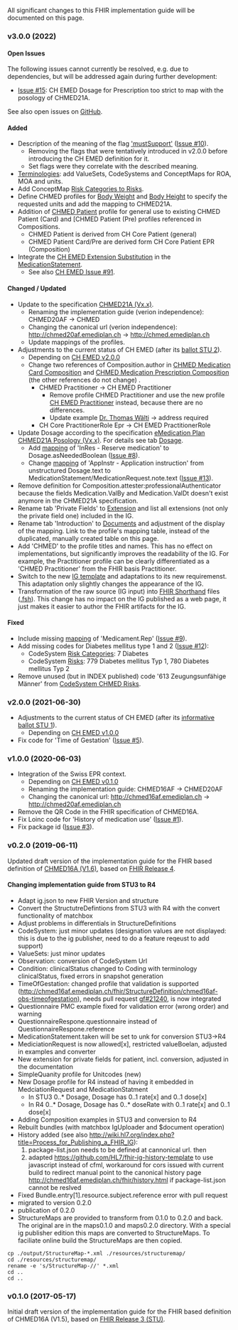 
All significant changes to this FHIR implementation guide will be documented on this page.


### v3.0.0 (2022)

#### Open Issues
The following issues cannot currently be resolved, e.g. due to dependencies, but will be addressed again during further development: 
* [Issue #15](https://github.com/ahdis/chmed/issues/15): CH EMED Dosage for Prescription too strict to map with the posology of CHMED21A.

See also open issues on [GitHub](https://github.com/ahdis/chmed/issues?q=is%3Aopen+is%3Aissue).

#### Added
* Description of the meaning of the flag ['mustSupport'](index.html#mustsupport) ([Issue #10](https://github.com/ahdis/chmed/issues/10)).
   * Removing the flags that were tentatively introduced in v2.0.0 before introducing the CH EMED definition for it.
   * Set flags were they correlate with the described meaning.
* [Terminologies](terminology.html): add ValueSets, CodeSystems and ConceptMaps for ROA, MOA and units.
* Add ConceptMap [Risk Categories to Risks](ConceptMap-RiskCategories-to-Risks.html).
* Define CHMED profiles for [Body Weight](StructureDefinition-chmed-obs-bodyweight.html) and [Body Height](StructureDefinition-chmed-obs-bodyheight.html) to specify the requested units and add the mapping to CHMED21A.
* Addition of [CHMED Patient](StructureDefinition-chmed-patient.html) profile for general use to existing CHMED Patient (Card) and [CHMED Patient (Pre) profiles referenced in Compositions.
   * CHMED Patient is derived from CH Core Patient (general)
   * CHMED Patient Card/Pre are derived form CH Core Patient EPR (Composition)
* Integrate the [CH EMED Extension Substitution](http://fhir.ch/ig/ch-emed/StructureDefinition-ch-emed-ext-substitution.html) in the [MedicationStatement](StructureDefinition-chmed-card-medicationstatement.html).
   * See also [CH EMED Issue #91](https://github.com/hl7ch/ch-emed/issues/91). 

#### Changed / Updated
* Update to the specification [CHMED21A (Vx.x)](TBD).
   * Renaming the implementation guide (verion independence): CHMED20AF -> CHMED
   * Changing the canonical url (verion independence): http://chmed20af.emediplan.ch -> http://chmed.emediplan.ch
   * Update mappings of the profiles.
* Adjustments to the current status of CH EMED (after its [ballot STU 2](https://fhir.ch/ig/ch-emed/2.0.0/changelog.html)).
   * Depending on [CH EMED v2.0.0](https://fhir.ch/ig/ch-emed/2.0.0/index.html)
   * Change two references of Composition.author in [CHMED Medication Card Composition](StructureDefinition-chmed-card-composition.html) and [CHMED Medication Prescription Composition](StructureDefinition-chmed-pre-composition.html) (the other references do not change) .   
      * CHMED Practitioner -> CH EMED Practitioner
         * Remove profile CHMED Practitioner and use the new profile [CH EMED Practitioner](http://fhir.ch/ig/ch-emed/StructureDefinition-ch-emed-practitioner.html) instead, because there are no differences.
         * Update example [Dr. Thomas Wälti](Practitioner-practitioner-s01.html) -> address required 
      * CH Core PractitionerRole Epr -> CH EMED PractitionerRole      
* Update Dosage according to the specification [eMedication Plan CHMED21A Posology (Vx.x)](TBD). For details see tab [Dosage](dosage.html).
   * Add [mapping](StructureDefinition-chmed-dosage-mappings.html#mappings-for-mapping-to-chmed21a-http-emediplan-ch-chmed21a) of 'InRes - Reserve medication' to Dosage.asNeededBoolean ([Issue #8](https://github.com/ahdis/chmed/issues/8)).
   * Change [mapping](StructureDefinition-chmed-card-medicationstatement-mappings.html#mappings-for-mapping-to-chmed21a-http-emediplan-ch-chmed21a) of 'AppInstr - Application instruction' from unstructured Dosage.text to MedicationStatement/MedicationRequest.note.text ([Issue #13](https://github.com/ahdis/chmed/issues/13)).
* Remove definition for Composition.attester:professionalAuthenticator because the fields Medication.ValBy and Medication.ValDt doesn't exist anymore in the CHMED21A specification.
* Rename tab 'Private Fields' to [Extension](extensions.html) and list all extensions (not only the private field one) included in the IG. 
* Rename tab 'Introduction' to [Documents](documents.html) and adjustment of the display of the mapping. Link to the profile's mapping table, instead of the duplicated, manually created table on this page.
* Add 'CHMED' to the profile titles and names. This has no effect on implementations, but significantly improves the readability of the IG. For example, the Practitioner profile can be clearly differentiated as a 'CHMED Practitioner' from the FHIR basis Practitioner.
* Switch to the new [IG template](https://github.com/ahdis/chmed/tree/master/emediplan-template) and adaptations to its new requiremenst. This adaptation only slightly changes the appearance of the IG.
* Transformation of the raw source (IG input) into [FHIR Shorthand](http://build.fhir.org/ig/HL7/fhir-shorthand/) files ([.fsh](https://github.com/ahdis/chmed/tree/master/input/fsh)). This change has no impact on the IG published as a web page, it just makes it easier to author the FHIR artifacts for the IG.

#### Fixed
* Include missing [mapping](StructureDefinition-chmed-pre-medicationrequest-mappings.html#mappings-for-chmed21a-http-emediplan-ch-chmed21a) of 'Medicament.Rep' ([Issue #9](https://github.com/ahdis/chmed/issues/9)).
* Add missing codes for Diabetes mellitus type 1 and 2 ([Issue #12](https://github.com/ahdis/chmed/issues/12)):
   * CodeSystem [Risk Categories](CodeSystem-chmed-codesystem-risks-category.html): 7 Diabetes
   * CodeSystem [Risks](CodeSystem-chmed-codesystem-risks-cdscode.html): 779 Diabetes mellitus Typ 1, 780 Diabetes mellitus Typ 2   
* Remove unused (but in INDEX published) code '613 Zeugungsunfähige Männer' from [CodeSystem CHMED Risks](CodeSystem-chmed-codesystem-risks-cdscode.html).
   


### v2.0.0 (2021-06-30)
* Adjustments to the current status of CH EMED (after its [informative ballot STU 1](https://github.com/hl7ch/ch-emed/blob/master/0.2.0_STU1-informative-ballot.md)).
   * Depending on [CH EMED v1.0.0](http://fhir.ch/ig/ch-emed/1.0.0/index.html)
* Fix code for 'Time of Gestation' ([Issue #5](https://github.com/ahdis/chmed/issues/5)). 



### v1.0.0 (2020-06-03)
* Integration of the Swiss EPR context.
   * Depending on [CH EMED v0.1.0](http://fhir.ch/ig/ch-emed/0.1.0/index.html)
   * Renaming the implementation guide: CHMED16AF -> CHMED20AF
   * Changing the canonical url: http://chmed16af.emediplan.ch -> http://chmed20af.emediplan.ch
* Remove the QR Code in the FHIR specification of CHMED16A.
* Fix Loinc code for 'History of medication use' ([Issue #1](https://github.com/ahdis/chmed/issues/1)).
* Fix package id ([Issue #3](https://github.com/ahdis/chmed/issues/3)).



### v0.2.0 (2019-06-11)
Updated draft version of the implementation guide for the FHIR based definition of [CHMED16A (V1.6)](https://emediplan.ch/dbFile/305/u-ce40/dl/eMediplan_CHMED16A_V1.6.pdf), based on [FHIR Release 4](http://hl7.org/fhir/R4/).  

#### Changing implementation guide from STU3 to R4
- Adapt ig.json to new FHIR Version and structure
- Convert the StructutreDefintions from STU3 with R4 with the convert functionality of matchbox
- Adjust problems in differentials in StructureDefinitions 
- CodeSystem: just minor updates (designation values are not displayed: this is due to the ig publisher, need to do a feature reqeust to add support) 
- ValueSets: just minor updates
- Observation: conversion of CodeSystem Url
- Condition: clinicalStatus changed to Coding with terminology clinicalStatus, fixed errors in snapshot generation
- TimeOfGestation: changed profile that validation is supported (http://chmed16af.emediplan.ch/fhir/StructureDefinition/chmed16af-obs-timeofgestation), needs pull request [gf#21240](https://github.com/hapifhir/org.hl7.fhir.core/pull/21), is now integrated
- Questionnaire PMC example fixed for validation error (wrong order) and warning
- QuestionnaireRespone.questionnaire instead of QuestionnaireRespone.reference
- MedicationStatement.taken will be set to unk for conversion STU3->R4
- MediciationRequest is now allowed[x], restricted valueBoelan, adjusted in examples and converter
- New extension for private fields for patient, incl. conversion, adjusted in the documentation 
- SimpleQuanity profile for Unitcodes (new)
- New Dosage profile for R4 instead of having it embedded in MedciationRequest and MedicationStatment 
   - In STU3 0..* Dosage, Dosage has 0..1 rate[x] and 0..1 dose[x]
   - In R4 0..* Dosage, Dosage has 0..* doseRate with 0..1 rate[x] and 0..1 dose[x]
- Adding Composition examples in STU3 and conversion to R4
- Rebuilt bundles (with matchbox IgUploader and $document operation)
- History added (see also http://wiki.hl7.org/index.php?title=Process_for_Publishing_a_FHIR_IG):
    1. package-list.json needs to be defined at cannonical url. then 
    2. adapted https://github.com/HL7/fhir-ig-history-template to use javascript instead of cfml, workaround for cors issued with current build to redirect manual point to the canonical history page http://chmed16af.emediplan.ch/fhir/history.html if package-list.json cannot be reslved
- Fixed Bundle.entry[1].resource.subject.reference	error with pull request    
- migrated to version 0.2.0
- publication of 0.2.0
- StructureMaps are provided to transform from 0.1.0 to 0.2.0 and back. The original are in the maps0.1.0 and maps0.2.0 directory. With a special ig publisher edition this maps are converted to StructureMaps. To faciliate online build the StructureMaps are then copied.

```
cp ./output/StructureMap-*.xml ./resources/structuremap/
cd ./resources/structuremap/
rename -e 's/StructureMap-//' *.xml
cd ..
cd ..
```



### v0.1.0 (2017-05-17)
Initial draft version of the implementation guide for the FHIR based definition of CHMED16A (V1.5), based on [FHIR Release 3 (STU)](http://hl7.org/fhir/STU3/). 

